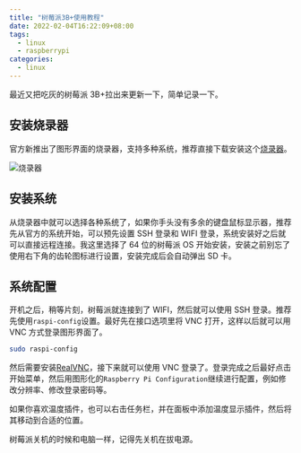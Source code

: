 ```yaml
---
title: "树莓派3B+使用教程"
date: 2022-02-04T16:22:09+08:00
tags:
  - linux
  - raspberrypi
categories:
  - linux
---
```


最近又把吃灰的树莓派 3B+拉出来更新一下，简单记录一下。

## 安装烧录器

官方新推出了图形界面的烧录器，支持多种系统，推荐直接下载安装这个[烧录器](https://www.raspberrypi.com/software/)。

![烧录器](https://s2.loli.net/2022/02/04/19m2rNqV8OyuZpf.png)

## 安装系统

从烧录器中就可以选择各种系统了，如果你手头没有多余的键盘鼠标显示器，推荐先从官方的系统开始，可以预先设置 SSH 登录和 WIFI 登录，系统安装好之后就可以直接远程连接。我这里选择了 64 位的树莓派 OS 开始安装，安装之前别忘了使用右下角的齿轮图标进行设置，安装完成后会自动弹出 SD 卡。

## 系统配置

开机之后，稍等片刻，树莓派就连接到了 WIFI，然后就可以使用 SSH 登录。推荐先使用`raspi-config`设置。最好先在接口选项里将 VNC 打开，这样以后就可以用 VNC 方式登录图形界面了。

```sh
sudo raspi-config
```

然后需要安装[RealVNC](https://www.realvnc.com/en/connect/download/viewer/)，接下来就可以使用 VNC 登录了。登录完成之后最好点击开始菜单，然后用图形化的`Raspberry Pi Configuration`继续进行配置，例如修改分辨率、修改登录密码等。

如果你喜欢温度插件，也可以右击任务栏，并在面板中添加温度显示插件，然后将其移动到合适的位置。

树莓派关机的时候和电脑一样，记得先关机在拔电源。
